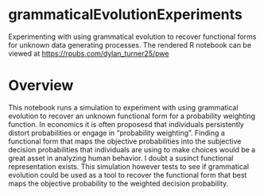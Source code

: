 # grammaticalEvolutionExperiments
Experimenting with using grammatical evolution to recover functional forms for unknown data generating processes. The rendered R notebook can be viewed at https://rpubs.com/dylan_turner25/pwe


# Overview
This notebook runs a simulation to experiment with using grammatical evolution to recover an unknown functional form for a probability weighting function. In economics it is often proposesd that individuals persistently distort probabilities or engage in “probability weighting”. Finding a functional form that maps the objective probabilities into the subjective decision probabilities that individuals are using to make choices would be a great asset in analyzing human behavior. I doubt a susinct functional representation exists. This simulation however tests to see if grammatical evolution could be used as a tool to recover the functional form that best maps the objective probability to the weighted decision probability.
